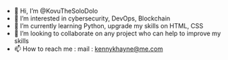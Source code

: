 - 👋 Hi, I’m @KovuTheSoloDolo
- 👀 I’m interested in cybersecurity, DevOps, Blockchain 
- 🌱 I’m currently learning Python, upgrade my skills on HTML, CSS
- 💞️ I’m looking to collaborate on any project who can help to improve my skills
- 📫 How to reach me : mail : kennykhayne@me.com

<!---
KovuTheSoloDolo/KovuTheSoloDolo is a ✨ special ✨ repository because its `README.md` (this file) appears on your GitHub profile.
You can click the Preview link to take a look at your changes.
--->
